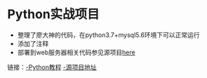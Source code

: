 ﻿# Python实战项目
 - 整理了廖大神的代码，在python3.7+mysql5.6环境下可以正常运行
 - 添加了注释
 - 部署到web服务器相关代码参见源项目[here](https://github.com/michaelliao/awesome-python3-webapp)
 
 链接：[-Python教程](https://www.liaoxuefeng.com/wiki/1016959663602400) 
      [-源项目地址](https://github.com/michaelliao/awesome-python3-webapp)

